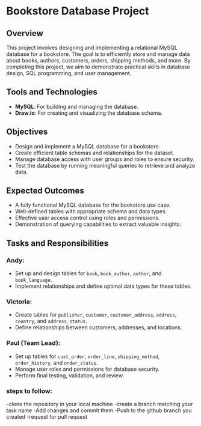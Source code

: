 # Bookstore Database Project

## Overview
This project involves designing and implementing a relational MySQL database for a bookstore. The goal is to efficiently store and manage data about books, authors, customers, orders, shipping methods, and more. By completing this project, we aim to demonstrate practical skills in database design, SQL programming, and user management.



## Tools and Technologies
- **MySQL**: For building and managing the database.
- **Draw.io**: For creating and visualizing the database schema.


## Objectives
- Design and implement a MySQL database for a bookstore.
- Create efficient table schemas and relationships for the dataset.
- Manage database access with user groups and roles to ensure security.
- Test the database by running meaningful queries to retrieve and analyze data.



## Expected Outcomes
- A fully functional MySQL database for the bookstore use case.
- Well-defined tables with appropriate schema and data types.
- Effective user access control using roles and permissions.
- Demonstration of querying capabilities to extract valuable insights.



## Tasks and Responsibilities
### Andy:
- Set up and design tables for `book`, `book_author`, `author`, and `book_language`.
- Implement relationships and define optimal data types for these tables.

### Victoria:
- Create tables for `publisher`, `customer`, `customer_address`, `address`, `country`, and `address_status`.
- Define relationships between customers, addresses, and locations.

### Paul (Team Lead):
- Set up tables for `cust_order`, `order_line`, `shipping_method`, `order_history`, and `order_status`.
- Manage user roles and permissions for database security.
- Perform final testing, validation, and review.

### steps to follow:
-clone the repository in your local machine
-create a branch matching your task name
-Add changes and commit them 
-Push to the github branch you created
-request for pull request
